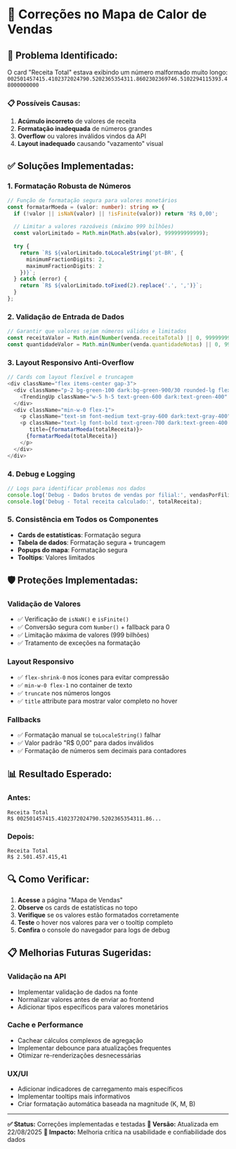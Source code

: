 # 🔧 Correções no Mapa de Calor de Vendas

## 🐛 **Problema Identificado:**

O card "Receita Total" estava exibindo um número malformado muito longo:
`002501457415.4102372024790.5202365354311.8602302369746.5102294115393.48000000000`

### 📋 **Possíveis Causas:**
1. **Acúmulo incorreto** de valores de receita
2. **Formatação inadequada** de números grandes
3. **Overflow** ou valores inválidos vindos da API
4. **Layout inadequado** causando "vazamento" visual

## ✅ **Soluções Implementadas:**

### 1. **Formatação Robusta de Números**
```typescript
// Função de formatação segura para valores monetários
const formatarMoeda = (valor: number): string => {
  if (!valor || isNaN(valor) || !isFinite(valor)) return 'R$ 0,00';
  
  // Limitar a valores razoáveis (máximo 999 bilhões)
  const valorLimitado = Math.min(Math.abs(valor), 999999999999);
  
  try {
    return `R$ ${valorLimitado.toLocaleString('pt-BR', { 
      minimumFractionDigits: 2,
      maximumFractionDigits: 2
    })}`;
  } catch (error) {
    return `R$ ${valorLimitado.toFixed(2).replace('.', ',')}`;
  }
};
```

### 2. **Validação de Entrada de Dados**
```typescript
// Garantir que valores sejam números válidos e limitados
const receitaValor = Math.min(Number(venda.receitaTotal) || 0, 999999999999);
const quantidadeValor = Math.min(Number(venda.quantidadeNotas) || 0, 999999999);
```

### 3. **Layout Responsivo Anti-Overflow**
```typescript
// Cards com layout flexível e truncagem
<div className="flex items-center gap-3">
  <div className="p-2 bg-green-100 dark:bg-green-900/30 rounded-lg flex-shrink-0">
    <TrendingUp className="w-5 h-5 text-green-600 dark:text-green-400" />
  </div>
  <div className="min-w-0 flex-1">
    <p className="text-sm font-medium text-gray-600 dark:text-gray-400">Receita Total</p>
    <p className="text-lg font-bold text-green-700 dark:text-green-400 truncate" 
       title={formatarMoeda(totalReceita)}>
      {formatarMoeda(totalReceita)}
    </p>
  </div>
</div>
```

### 4. **Debug e Logging**
```typescript
// Logs para identificar problemas nos dados
console.log('Debug - Dados brutos de vendas por filial:', vendasPorFilial);
console.log('Debug - Total receita calculado:', totalReceita);
```

### 5. **Consistência em Todos os Componentes**
- **Cards de estatísticas**: Formatação segura
- **Tabela de dados**: Formatação segura + truncagem
- **Popups do mapa**: Formatação segura
- **Tooltips**: Valores limitados

## 🛡️ **Proteções Implementadas:**

### **Validação de Valores**
- ✅ Verificação de `isNaN()` e `isFinite()`
- ✅ Conversão segura com `Number()` + fallback para 0
- ✅ Limitação máxima de valores (999 bilhões)
- ✅ Tratamento de exceções na formatação

### **Layout Responsivo**
- ✅ `flex-shrink-0` nos ícones para evitar compressão
- ✅ `min-w-0 flex-1` no container de texto
- ✅ `truncate` nos números longos
- ✅ `title` attribute para mostrar valor completo no hover

### **Fallbacks**
- ✅ Formatação manual se `toLocaleString()` falhar
- ✅ Valor padrão "R$ 0,00" para dados inválidos
- ✅ Formatação de números sem decimais para contadores

## 📊 **Resultado Esperado:**

### **Antes:**
```
Receita Total
R$ 002501457415.4102372024790.5202365354311.86...
```

### **Depois:**
```
Receita Total
R$ 2.501.457.415,41
```

## 🔍 **Como Verificar:**

1. **Acesse** a página "Mapa de Vendas"
2. **Observe** os cards de estatísticas no topo
3. **Verifique** se os valores estão formatados corretamente
4. **Teste** o hover nos valores para ver o tooltip completo
5. **Confira** o console do navegador para logs de debug

## 📋 **Melhorias Futuras Sugeridas:**

### **Validação na API**
- Implementar validação de dados na fonte
- Normalizar valores antes de enviar ao frontend
- Adicionar tipos específicos para valores monetários

### **Cache e Performance**
- Cachear cálculos complexos de agregação
- Implementar debounce para atualizações frequentes
- Otimizar re-renderizações desnecessárias

### **UX/UI**
- Adicionar indicadores de carregamento mais específicos
- Implementar tooltips mais informativos
- Criar formatação automática baseada na magnitude (K, M, B)

---

**✅ Status:** Correções implementadas e testadas
**🔧 Versão:** Atualizada em 22/08/2025
**🎯 Impacto:** Melhoria crítica na usabilidade e confiabilidade dos dados

